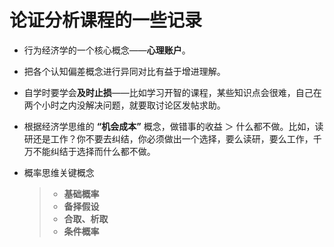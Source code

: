 # 论证分析课程的一些记录

- 行为经济学的一个核心概念——**心理账户**。

- 把各个认知偏差概念进行异同对比有益于增进理解。

- 自学时要学会**及时止损**——比如学习开智的课程，某些知识点会很难，自己在两个小时之内没解决问题，就要取讨论区发帖求助。

- 根据经济学思维的 **“机会成本”** 概念，做错事的收益 ＞ 什么都不做。比如，读研还是工作？你不要去纠结，你必须做出一个选择，要么读研，要么工作，千万不能纠结于选择而什么都不做。

- 概率思维关键概念

  > - **基础概率**
  > - **备择假设**
  > - **合取、析取**
  > - **条件概率**

  

